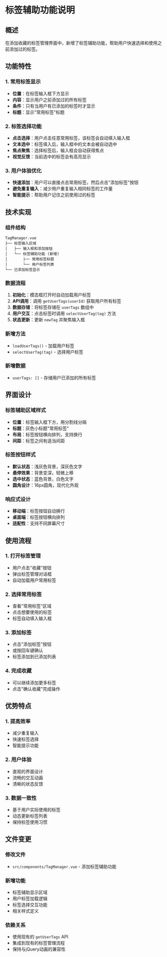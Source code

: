 # 标签辅助功能说明

## 概述

在添加收藏的标签管理界面中，新增了标签辅助功能，帮助用户快速选择和使用之前添加过的标签。

## 功能特性

### 1. 常用标签显示

- **位置**：在标签输入框下方显示
- **内容**：显示用户之前添加过的所有标签
- **条件**：只有当用户有已添加的标签时才显示
- **标题**：显示"常用标签"标题

### 2. 标签选择功能

- **点击选择**：用户点击任意常用标签，该标签会自动填入输入框
- **文本选中**：标签填入后，输入框中的文本会被自动选中
- **焦点聚焦**：选择标签后，输入框会自动获得焦点
- **视觉反馈**：当前选中的标签会有高亮显示

### 3. 用户体验优化

- **快速添加**：用户可以直接点击常用标签，然后点击"添加标签"按钮
- **避免重复输入**：减少用户重复输入相同标签的工作量
- **智能提示**：帮助用户记住之前使用过的标签

## 技术实现

### 组件结构

```
TagManager.vue
├── 标签输入区域
│   ├── 输入框和添加按钮
│   └── 标签辅助功能 (新增)
│       ├── 常用标签标题
│       └── 用户标签列表
└── 已添加标签显示
```

### 数据流程

1. **初始化**：模态框打开时自动加载用户标签
2. **API调用**：调用 `getUserTags(userId)` 获取用户所有标签
3. **数据存储**：将标签存储在 `userTags` 数组中
4. **用户交互**：点击标签时调用 `selectUserTag(tag)` 方法
5. **状态更新**：更新 `newTag` 并聚焦输入框

### 新增方法

- `loadUserTags()` - 加载用户标签
- `selectUserTag(tag)` - 选择用户标签

### 新增数据

- `userTags: []` - 存储用户已添加的所有标签

## 界面设计

### 标签辅助区域样式

- **位置**：标签输入框下方，用分割线分隔
- **标题**：灰色小标题"常用标签"
- **布局**：标签按钮横向排列，支持换行
- **间距**：标签之间有适当间距

### 标签按钮样式

- **默认状态**：浅灰色背景，深灰色文字
- **悬停效果**：背景变深，轻微上移
- **选中状态**：蓝色背景，白色文字
- **圆角设计**：16px圆角，现代化外观

### 响应式设计

- **移动端**：标签按钮自动换行
- **桌面端**：标签按钮横向排列
- **适配性**：支持不同屏幕尺寸

## 使用流程

### 1. 打开标签管理

- 用户点击"收藏"按钮
- 弹出标签管理对话框
- 自动加载用户常用标签

### 2. 选择常用标签

- 查看"常用标签"区域
- 点击想要使用的标签
- 标签自动填入输入框

### 3. 添加标签

- 点击"添加标签"按钮
- 或按回车键确认
- 标签添加到已添加列表

### 4. 完成收藏

- 可以继续添加更多标签
- 点击"确认收藏"完成操作

## 优势特点

### 1. 提高效率

- 减少重复输入
- 快速标签选择
- 智能提示功能

### 2. 用户体验

- 直观的界面设计
- 流畅的交互动画
- 清晰的状态反馈

### 3. 数据一致性

- 基于用户实际使用的标签
- 动态更新标签列表
- 保持标签使用习惯

## 文件变更

### 修改文件

- `src/components/TagManager.vue` - 添加标签辅助功能

### 新增功能

- 标签辅助显示区域
- 用户标签加载逻辑
- 标签选择交互功能
- 相关样式定义

### 依赖关系

- 使用现有的 `getUserTags` API
- 集成到现有的标签管理流程
- 保持与jQuery动画的兼容性
